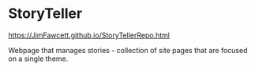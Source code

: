 # StoryTeller

https://JimFawcett.github.io/StoryTellerRepo.html

Webpage that manages stories - collection of site pages that are focused on a single theme.

